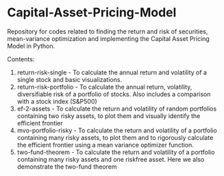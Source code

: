 # Capital-Asset-Pricing-Model

Repository for codes related to finding the return and risk of securities, mean-variance optimization and implementing the Capital
Asset Pricing Model in Python.

Contents:

1. return-risk-single - To calculate the annual return and volatility of a single stock and basic visualizations.
2. return-risk-portfolio - To calculate the annual return, volatility, diversifiable risk of a portfolio of stocks. Also
includes a comparison with a stock index (S&P500)
3. ef-2-assets - To calculate the return and volatility of random portfolios containing two risky assets, to plot them and visually identify the efficient frontier
4. mvo-portfolio-risky - To calculate the return and volatility of a portfolio containing many risky assets, to plot them and to rigorously calculate the efficient frontier using a mean variance optimizer function.
5. two-fund-theorem - To calculate the return and volatility of a portfolio containing many risky assets and one riskfree asset. Here we also demonstrate the two-fund theorem
